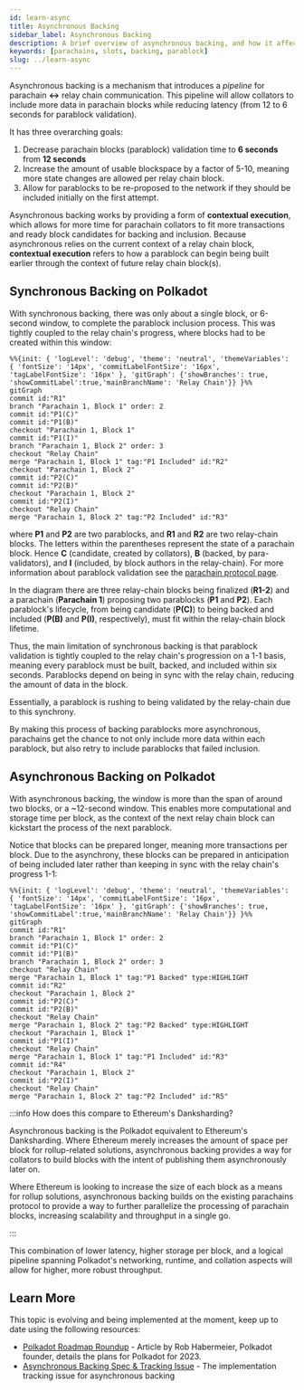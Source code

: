 ```yaml
---
id: learn-async
title: Asynchronous Backing
sidebar_label: Asynchronous Backing
description: A brief overview of asynchronous backing, and how it affects Polkadot's scalability.
keywords: [parachains, slots, backing, parablock]
slug: ../learn-async
---
```


Asynchronous backing is a mechanism that introduces a _pipeline_ for parachain **<->** relay chain
communication. This pipeline will allow collators to include more data in parachain blocks while
reducing latency (from 12 to 6 seconds for parablock validation).

It has three overarching goals:

1. Decrease parachain blocks (parablock) validation time to **6 seconds** from **12 seconds**
2. Increase the amount of usable blockspace by a factor of 5-10, meaning more state changes are
   allowed per relay chain block.
3. Allow for parablocks to be re-proposed to the network if they should be included initially on the
   first attempt.

Asynchronous backing works by providing a form of **contextual execution**, which allows for more
time for parachain collators to fit more transactions and ready block candidates for backing and
inclusion. Because asynchronous relies on the current context of a relay chain block, **contextual
execution** refers to how a parablock can begin being built earlier through the context of future
relay chain block(s).

## Synchronous Backing on Polkadot

With synchronous backing, there was only about a single block, or 6-second window, to complete the
parablock inclusion process. This was tightly coupled to the relay chain's progress, where blocks
had to be created within this window:

```mermaid
%%{init: { 'logLevel': 'debug', 'theme': 'neutral', 'themeVariables': { 'fontSize': '14px', 'commitLabelFontSize': '16px', 'tagLabelFontSize': '16px' }, 'gitGraph': {'showBranches': true, 'showCommitLabel':true,'mainBranchName': 'Relay Chain'}} }%%
gitGraph
commit id:"R1"
branch "Parachain 1, Block 1" order: 2
commit id:"P1(C)"
commit id:"P1(B)"
checkout "Parachain 1, Block 1"
commit id:"P1(I)"
branch "Parachain 1, Block 2" order: 3
checkout "Relay Chain"
merge "Parachain 1, Block 1" tag:"P1 Included" id:"R2"
checkout "Parachain 1, Block 2"
commit id:"P2(C)"
commit id:"P2(B)"
checkout "Parachain 1, Block 2"
commit id:"P2(I)"
checkout "Relay Chain"
merge "Parachain 1, Block 2" tag:"P2 Included" id:"R3"
```

where **P1** and **P2** are two parablocks, and **R1** and **R2** are two relay-chain blocks. The
letters within the parentheses represent the state of a parachain block. Hence **C** (candidate,
created by collators), **B** (backed, by para-validators), and **I** (included, by block authors in
the relay-chain). For more information about parablock validation see the
[parachain protocol page](./learn-parachains-protocol.md).

In the diagram there are three relay-chain blocks being finalized (**R1-2**) and a parachain
(**Parachain 1**) proposing two parablocks (**P1** and **P2**). Each parablock's lifecycle, from
being candidate (**P(C)**) to being backed and included (**P(B)** and **P(I)**, respectively), must
fit within the relay-chain block lifetime.

Thus, the main limitation of synchronous backing is that parablock validation is tightly coupled to
the relay chain's progression on a 1-1 basis, meaning every parablock must be built, backed, and
included within six seconds. Parablocks depend on being in sync with the relay chain, reducing the
amount of data in the block.

Essentially, a parablock is rushing to being validated by the relay-chain due to this synchrony.

By making this process of backing parablocks more asynchronous, parachains get the chance to not
only include more data within each parablock, but also retry to include parablocks that failed
inclusion.

## Asynchronous Backing on Polkadot

With asynchronous backing, the window is more than the span of around two blocks, or a ~12-second
window. This enables more computational and storage time per block, as the context of the next relay
chain block can kickstart the process of the next parablock.

Notice that blocks can be prepared longer, meaning more transactions per block. Due to the
asynchrony, these blocks can be prepared in anticipation of being included later rather than keeping
in sync with the relay chain's progress 1-1:

```mermaid
%%{init: { 'logLevel': 'debug', 'theme': 'neutral', 'themeVariables': { 'fontSize': '14px', 'commitLabelFontSize': '16px', 'tagLabelFontSize': '16px' }, 'gitGraph': {'showBranches': true, 'showCommitLabel':true,'mainBranchName': 'Relay Chain'}} }%%
gitGraph
commit id:"R1"
branch "Parachain 1, Block 1" order: 2
commit id:"P1(C)"
commit id:"P1(B)"
branch "Parachain 1, Block 2" order: 3
checkout "Relay Chain"
merge "Parachain 1, Block 1" tag:"P1 Backed" type:HIGHLIGHT
commit id:"R2"
checkout "Parachain 1, Block 2"
commit id:"P2(C)"
commit id:"P2(B)"
checkout "Relay Chain"
merge "Parachain 1, Block 2" tag:"P2 Backed" type:HIGHLIGHT
checkout "Parachain 1, Block 1"
commit id:"P1(I)"
checkout "Relay Chain"
merge "Parachain 1, Block 1" tag:"P1 Included" id:"R3"
commit id:"R4"
checkout "Parachain 1, Block 2"
commit id:"P2(I)"
checkout "Relay Chain"
merge "Parachain 1, Block 2" tag:"P2 Included" id:"R5"
```

:::info How does this compare to Ethereum's Danksharding?

Asynchronous backing is the Polkadot equivalent to Ethereum's Danksharding. Where Ethereum merely
increases the amount of space per block for rollup-related solutions, asynchronous backing provides
a way for collators to build blocks with the intent of publishing them asynchronously later on.

Where Ethereum is looking to increase the size of each block as a means for rollup solutions,
asynchronous backing builds on the existing parachains protocol to provide a way to further
parallelize the processing of parachain blocks, increasing scalability and throughput in a single
go.

:::

This combination of lower latency, higher storage per block, and a logical pipeline spanning
Polkadot's networking, runtime, and collation aspects will allow for higher, more robust throughput.

## Learn More

This topic is evolving and being implemented at the moment, keep up to date using the following
resources:

- [Polkadot Roadmap Roundup](https://polkadot.network/blog/polkadot-roadmap-roundup) - Article by
  Rob Habermeier, Polkadot founder, details the plans for Polkadot for 2023.
- [Asynchronous Backing Spec & Tracking Issue](https://github.com/paritytech/polkadot/issues/3779) -
  The implementation tracking issue for asynchronous backing
